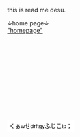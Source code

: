 this is read me desu.

↓home page↓
<br><a href="https://koppepan-orange.github.io/test_site/homepage.html">"homepage"</a>
<br><br><br><br><br><br><br><br><br><br><br><br>
<style>
  .button{
    border: 2px solid #FFFFFF;
    padding: 2px 3px;
    background: #FFFFFF;
    cursor: pointer;
  }
</style>
<span id='BUTTONDESU'><button class='button' onclick='invisibilty()'>くぁwせdrftgyふじこlp；</button></span>
<script>
  function invisibility(){
    document.getElementById('BUTTONDESU').innerHTML = '<a　color='#000000' href='https://koppepan-orange-game.github.io/clicker_of_mugen/'>nice!</a>';
  };
</script>
